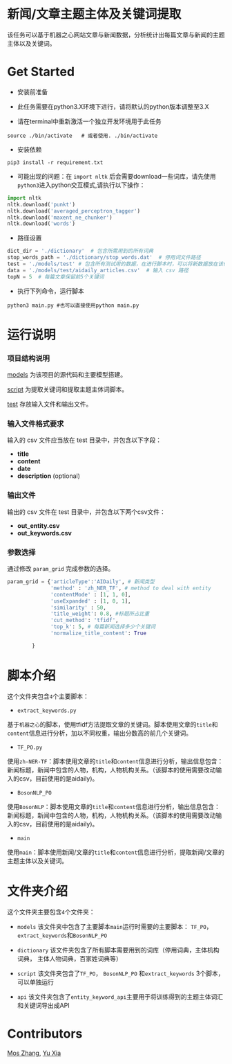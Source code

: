 # 新闻/文章主题主体及关键词提取

该任务可以基于机器之心网站文章与新闻数据，分析统计出每篇文章与新闻的主题主体以及关键词。

# Get Started

- 安装前准备

* 此任务需要在python3.X环境下进行，请将默认的python版本调整至3.X

* 请在terminal中重新激活一个独立开发环境用于此任务

```shell
source ./bin/activate   # 或者使用. ./bin/activate
```

- 安装依赖

```shell
pip3 install -r requirement.txt
```
* 可能出现的问题：在 ``` import nltk ``` 后会需要download一些词库，请先使用``` python3 ```进入python交互模式,请执行以下操作：

```python
import nltk
nltk.download('punkt')
nltk.download('averaged_perceptron_tagger')
nltk.download('maxent_ne_chunker')
nltk.download('words')

```

- 路径设置

```python
dict_dir = './dictionary'  # 包含所需用到的所有词典
stop_words_path = './dictionary/stop_words.dat'  # 停用词文件路径
test = './models/test' # 包含所有测试用的数据，在进行脚本时，可以将新数据放在该位置
data = './models/test/aidaily_articles.csv'  # 输入 csv 路径
topN = 5  # 每篇文章保留前5个关键词
```

- 执行下列命令，运行脚本
```shell
python3 main.py #也可以直接使用python main.py
```

# 运行说明

### 项目结构说明

[models](code) 为该项目的源代码和主要模型搭建。

[script](script) 为提取关键词和提取主题主体词脚本。

[test](test) 存放输入文件和输出文件。

### 输入文件格式要求

输入的 csv 文件应当放在 test 目录中，并包含以下字段：
- **title**
- **content**
- **date**
- **description** (optional)

### 输出文件

输出的 csv 文件在 test 目录中，并包含以下两个csv文件：
- **out_entity.csv**
- **out_keywords.csv**


### 参数选择

通过修改 `param_grid` 完成参数的选择。
```python
param_grid = {'articleType':'AIDaily', # 新闻类型
              'method' : 'zh_NER_TF', # method to deal with entity
              'contentMode' : [1, 1, 0],
              'useExpanded' : [1, 0, 1],
              'similarity' : 50,
              'title_weight': 0.8, #标题所占比重
              'cut_method': 'tfidf',
              'top_k': 5, # 每篇新闻选择多少个关键词
              'normalize_title_content': True

        }
```

# 脚本介绍
这个文件夹包含```4```个主要脚本：

- ```extract_keywords.py```

基于```机器之心```的脚本，使用tfidf方法提取文章的关键词。脚本使用文章的```title```和```content```信息进行分析，加以不同权重，输出分数高的前几个关键词。

- ```TF_PO.py```

使用```zh-NER-TF```：脚本使用文章的```title```和```content```信息进行分析，输出信息包含：新闻标题，新闻中包含的人物，机构，人物机构关系。（该脚本的使用需要改动输入的csv，目前使用的是aidaily)。

- ```BosonNLP_PO```

使用```BosonNLP```：脚本使用文章的```title```和```content```信息进行分析，输出信息包含：新闻标题，新闻中包含的人物，机构，人物机构关系。（该脚本的使用需要改动输入的csv，目前使用的是aidaily)。

- ```main```

使用```main```：脚本使用新闻/文章的```title```和```content```信息进行分析，提取新闻/文章的主题主体以及关键词。

# 文件夹介绍
这个文件夹主要包含```4```个文件夹：

- ```models```
该文件夹中包含了主要脚本```main```运行时需要的主要脚本： ```TF_PO```， ```extract_keywords```和```BosonNLP_PO```

- ```dictionary```
该文件夹包含了所有脚本需要用到的词库（停用词典，主体机构词典， 主体人物词典，百家姓词典等）

- ```script```
该文件夹包含了```TF_PO```， ```BosonNLP_PO``` 和```extract_keywords``` 3个脚本，可以单独运行

- ```api```
该文件夹包含了```entity_keyword_api```主要用于将训练得到的主题主体词汇和关键词导出成API

# Contributors
[Mos Zhang](https://github.com/mosroot), [Yu Xia](https://github.com/rainyuxia0112)
